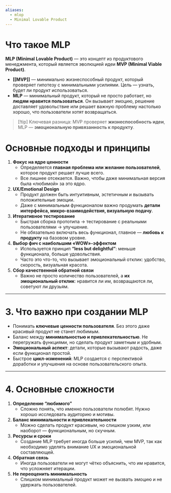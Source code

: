 ```yaml
---
aliases:
  - mlop
  - Minimal Lovable Product
---
```

# Что такое MLP 
**MLP (Minimal Lovable Product)** — это концепт из продуктового менеджмента, который является эволюцией идеи **MVP (Minimal Viable Product)**.

- **[[MVP]]** — минимально жизнеспособный продукт, который проверяет гипотезу с минимальными усилиями. Цель — узнать, будет ли продукт использоваться.
- **MLP** — минимальный продукт, который не просто работает, но **людям нравится пользоваться**. Он вызывает эмоцию, решение доставляет удовольствие или решает важную проблему настолько хорошо, что пользователи хотят возвращаться.
 
> [!tip] Ключевая разница: MVP проверяет **жизнеспособность идеи**, MLP — **эмоциональную привязанность к продукту**.

# **Основные подходы и принципы**

1. **Фокус на ядре ценности**
    - Определяется **главная проблема или желание пользователей**, которое продукт решает лучше всего.
    - Все лишнее отсекается. Важно, чтобы даже минимальная версия была «любимой» за это ядро.
2. **UX/Emotional Design**
    - Продукт должен быть интуитивным, эстетичным и вызывать положительные эмоции.
    - Даже с минимальным функционалом важно продумать **детали интерфейса, микро-взаимодействия, визуальную подачу**.
3. **Итеративное тестирование**
    - Быстрая сборка прототипа → тестирование с реальными пользователями → улучшение.
    - Не обязательно включать весь функционал, главное — **любовь к продукту** на базовом уровне.
4. **Выбор фич с наибольшим «WOW»-эффектом**
    - Используется принцип **“less but delightful”**: меньше функционала, больше удовольствия.
    - Часто это что-то, что вызывает эмоциональный отклик: удобство, скорость, визуальная красота.
5. **Сбор качественной обратной связи**
    - Важно не просто количество пользователей, а **их эмоциональный отклик**: нравится ли им, возвращаются ли, советуют ли друзьям.

---

# **3. Что важно при создании MLP**

- Понимать **ключевые ценности пользователя**. Без этого даже красивый продукт не станет любимым.
- Баланс между **минимальностью и привлекательностью**. Не перегружать функциями, но сделать продукт заметным и удобным.
- **Эмоциональный аспект**: детали, которые вызывают радость, даже если функционал простой.
- Быстрое **цикл-изменений**: MLP создается с перспективой доработки и улучшения на основе пользовательского опыта.

---

# **4. Основные сложности**

1. **Определение “любимого”**
    - Сложно понять, что именно пользователи полюбят. Нужно хорошо исследовать аудиторию и мотивы.
2. **Баланс минимальности и привлекательности**
    - Можно сделать продукт красивым, но слишком узким, или наоборот — функциональным, но скучным.
3. **Ресурсы и сроки**
    - Создание MLP требует иногда больше усилий, чем MVP, так как необходимо уделять внимание UX и эмоциональной составляющей.
4. **Обратная связь**
    - Иногда пользователи не могут чётко объяснить, что им нравится, что усложняет итерации.
5. **Не переоценить минимальность**
    - Слишком минимальный продукт может не вызвать эмоцию и не удержать пользователей.